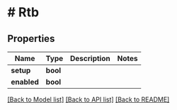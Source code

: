 # # Rtb

## Properties

Name | Type | Description | Notes
------------ | ------------- | ------------- | -------------
**setup** | **bool** |  |
**enabled** | **bool** |  |

[[Back to Model list]](../../README.md#models) [[Back to API list]](../../README.md#endpoints) [[Back to README]](../../README.md)
